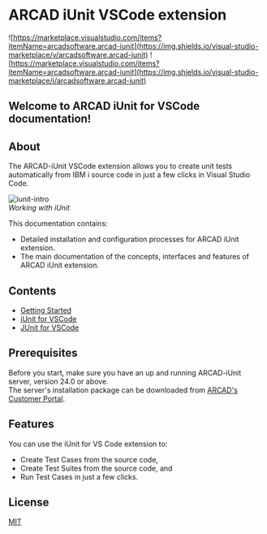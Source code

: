# ARCAD iUnit VSCode extension
<!-- Version numbers not correctly diplayed -->
![https://marketplace.visualstudio.com/items?itemName=arcadsoftware.arcad-iunit](https://img.shields.io/visual-studio-marketplace/v/arcadsoftware.arcad-iunit)
![https://marketplace.visualstudio.com/items?itemName=arcadsoftware.arcad-iunit](https://img.shields.io/visual-studio-marketplace/i/arcadsoftware.arcad-iunit)

## Welcome to ARCAD iUnit for VSCode documentation!

<!-- About the iUnit VScode Extension -->
## About
The ARCAD-iUnit VSCode extension allows you to create unit tests automatically from IBM i source code in just a few clicks in Visual Studio Code.

![iunit-intro](../media/iunit-intro.png)  
_Working with iUnit_

This documentation contains:
- Detailed installation and configuration processes for ARCAD iUnit extension.  
- The main documentation of the concepts, interfaces and features of ARCAD iUnit extension.

## Contents
- [Getting Started](pages/getting-started.md)
- [iUnit for VSCode](pages/getting-started.md)
- [JUnit for VSCode](pages/getting-started.md)

<!-- Prerequisites -->
## Prerequisites
Before you start, make sure you have an up and running ARCAD-iUnit server, version 24.0 or above.  
The server's installation package can be downloaded from [ARCAD's Customer Portal](https://portal.arcadsoftware.com/).

<!-- Installation
## Installation
### Install the VSCode Extension (Using VSIX File)
1. Download and install the `ARCAD-iUnit` extension from [VSCode Marketplace](https://marketplace.visualstudio.com/items?itemName=arcadsoftware.arcad-iunit).
2. Open Visual Studio Code.
3. Navigate to the Extensions view by clicking on the Extensions icon in the sidebar or pressing Ctrl+Shift+X.

![Extensions](../media/extensions.png)

4. Click the three dot icon (...) in the upper-right corner of the Extensions view and select "Install from VSIX."

![Install from VSIX](../media/install-from-vsix.png)

5. Locate and select the downloaded VSIX file.

![Select VSIX](../media/select-vsix.png)

6. Click the "Install" button to install the extension.

![Install](../media/install.png) -->

<!-- ### Add the Required AFS Server Configuration

After installation, open your project or workspace in Visual Studio Code.

Access the extension's settings by clicking on the gear icon in the bottom left corner (Settings) and then selecting "Extensions" > "iUnit Extension."

![Settings](../media/settings.png)

Enter the required AFS server configuration, including Server address, Port, Host Name , Trace and other required fields.

![Settings](../media/settings.png)

### Connect to AFS

Once the configuration is set, click the "Connect" button in the iUnitExtension panel.

This will establish a connection to the AFS server using the provided configuration.

![Connect](../media/connect.png)

Note* : For a detailed walkthrough of iUnit, refer to the Visual Studio Code Walkthrough by clicking on Get Started.

![Get Started](../media/get-started.png) -->

<!-- Features -->
## Features
You can use the iUnit for VS Code extension to:
- Create Test Cases from the source code,  
- Create Test Suites from the source code, and
- Run Test Cases in just a few clicks.

<!-- images 
![Create Test Cases](../media/create-test-cases.png)
![Create Test Suites](../media/create-test-suites.png)
![Run Test Cases](../media/run-test-cases.png)
-->

<!-- License (??) -->
## License
[MIT](https://choosealicense.com/licenses/mit/)